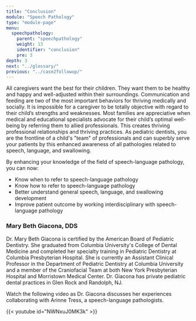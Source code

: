 ```yaml
---
title: "Conclusion"
module: "Speech Pathology"
type: "module-page"
menu:
  speechpathology:
    parent: "speechpathology"
    weight: 13
    identifier: "conclusion"
    pre: 3
depth: 3
next: "../glossary/"
previous: "../case2followup/"
---
```

<div class="pageblock"><p>All caregivers want the best for their children. They want them to be healthy and happy and well-adjusted within their surroundings. Communication and feeding are two of the most important behaviors for thriving medically and socially. It is impossible for a caregiver to be totally objective with regard to their child’s strengths and weaknesses. Most families are appreciative when medical and educational specialists advocate for their child’s optimal well-being by referring them to allied professionals. This creates thriving professional relationships and thriving practices. As pediatric dentists, you are the frontline of a child's "team" of professionals and can superbly serve your patients by this enhanced awareness of all pathologies related to speech, language, and swallowing.</p>
<p>By enhancing your knowledge of the field of speech-language pathology, you can now:</p>
<ul>
<li>Know when to refer to speech-language pathology</li>
<li>Know how to refer to speech-language pathology</li>
<li>Better understand general speech, language, and swallowing development</li>
<li>Improve patient outcome by working interdisciplinary with speech-language pathology</li>
</ul>
</div><div class="pageblock"><h3>Mary Beth Giacona, DDS</h3><p>Dr. Mary Beth Giacona is certified by the American Board of Pediatric Dentistry. She graduated from Columbia University's College of Dental Medicine and completed her specialty training in Pediatric Dentistry at Columbia Presbyterian Hospital. She is currently an Assistant Clinical Professor in the Department of Pediatric Dentistry at Columbia University and a member of the Craniofacial Team at both New York Presbyterian Hospital and Morristown Medical Center. Dr. Giacona has private pediatric dental practices in Glen Rock and Randolph, NJ.</p>
<p>Watch the following video as Dr. Giacona discusses her experiences collaborating with Arinne Tress, a speech-language pathologists.</p>

{{< youtube id="NWNxuJ0MK3k" >}}</div>